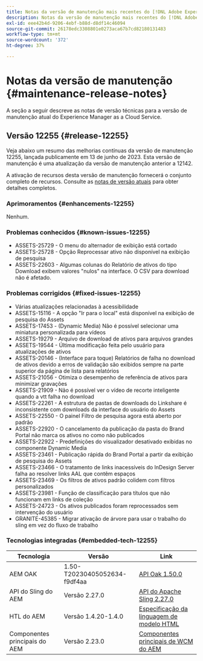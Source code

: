 ```yaml
---
title: Notas da versão de manutenção mais recentes do [!DNL Adobe Experience Manager] as a Cloud Service.
description: Notas da versão de manutenção mais recentes do [!DNL Adobe Experience Manager] as a Cloud Service.
exl-id: eee42b4d-9206-4ebf-b88d-d8df14c46094
source-git-commit: 26178edc3308801e0273aca67b7cd82180131483
workflow-type: tm+mt
source-wordcount: '372'
ht-degree: 37%

---
```


# Notas da versão de manutenção {#maintenance-release-notes}

A seção a seguir descreve as notas de versão técnicas para a versão de manutenção atual do Experience Manager as a Cloud Service.

## Versão 12255 {#release-12255}

Veja abaixo um resumo das melhorias contínuas da versão de manutenção 12255, lançada publicamente em 13 de junho de 2023. Esta versão de manutenção é uma atualização da versão de manutenção anterior a 12142.

A ativação de recursos desta versão de manutenção fornecerá o conjunto completo de recursos. Consulte as [notas de versão atuais](/help/release-notes/release-notes-cloud/release-notes-current.md) para obter detalhes completos.

### Aprimoramentos {#enhancements-12255}

Nenhum.

### Problemas conhecidos {#known-issues-12255}

- ASSETS-25729 - O menu do alternador de exibição está cortado
- ASSETS-25728 - Opção Reprocessar ativo não disponível na exibição de pesquisa
- ASSETS-22603 - Algumas colunas do Relatório de ativos do tipo Download exibem valores &quot;nulos&quot; na interface. O CSV para download não é afetado.

### Problemas corrigidos {#fixed-issues-12255}

- Várias atualizações relacionadas à acessibilidade
- ASSETS-15116 - A opção &quot;Ir para o local&quot; está disponível na exibição de pesquisa do Assets
- ASSETS-17453 - (Dynamic Media) Não é possível selecionar uma miniatura personalizada para vídeos
- ASSETS-19279 - Arquivo de download de ativos para arquivos grandes
- ASSETS-19544 - Última modificação feita pelo usuário para atualizações de ativos
- ASSETS-20146 - (Interface para toque) Relatórios de falha no download de ativos devido a erros de validação são exibidos sempre na parte superior da página de lista para relatórios
- ASSETS-21056 - Otimiza o desempenho de referência de ativos para minimizar gravações
- ASSETS-21909 - Não é possível ver o vídeo de recorte inteligente quando a vtt falha no download
- ASSETS-22261 - A estrutura de pastas de downloads do Linkshare é inconsistente com downloads da interface do usuário do Assets
- ASSETS-22550 - O painel Filtro de pesquisa agora está aberto por padrão
- ASSETS-22920 - O cancelamento da publicação da pasta do Brand Portal não marca os ativos no como não publicados
- ASSETS-22922 - Predefinições do visualizador desativado exibidas no componente Dynamic Media
- ASSETS-23461 - Publicação rápida do Brand Portal a partir da exibição de pesquisa do Assets
- ASSETS-23466 - O tratamento de links inacessíveis do InDesign Server falha ao resolver links AAL que contêm espaços
- ASSETS-23469 - Os filtros de ativos padrão colidem com filtros personalizados
- ASSETS-23981 - Função de classificação para títulos que não funcionam em links de coleção
- ASSETS-24723 - Os ativos publicados foram reprocessados sem intervenção do usuário
- GRANITE-45385 - Migrar ativação de árvore para usar o trabalho do sling em vez do fluxo de trabalho

### Tecnologias integradas {#embedded-tech-12255}

| Tecnologia | Versão | Link |
|---|---|---|
| AEM OAK | 1.50-T20230405052634-f9df4aa | [API Oak 1.50.0](https://www.javadoc.io/doc/org.apache.jackrabbit/oak-api/1.50.0/index.html) |
| API do Sling do AEM | Versão 2.27.0 | [API do Apache Sling 2.27.0](https://www.javadoc.io/doc/org.apache.sling/org.apache.sling.api/latest/index.html) |
| HTL do AEM | Versão 1.4.20-1.4.0 | [Especificação da linguagem de modelo HTML](https://github.com/adobe/htl-spec) |
| Componentes principais do AEM | Versão 2.23.0 | [Componentes principais de WCM do AEM](https://github.com/adobe/aem-core-wcm-components) |
